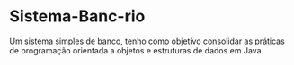 # Sistema-Banc-rio
Um sistema simples de banco, tenho como objetivo consolidar as práticas de programação orientada a objetos e estruturas de dados em Java.
